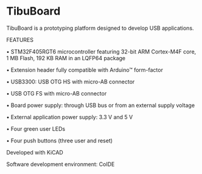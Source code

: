 TibuBoard
=========

TibuBoard is a prototyping platform designed to develop USB applications.


FEATURES

• STM32F405RGT6 microcontroller featuring 32-bit ARM Cortex-M4F core, 1 MB Flash, 192 KB RAM in an LQFP64 package

•	Extension header fully compatible with Arduino™ form-factor

•	USB3300: USB OTG HS with micro-AB connector

•	USB OTG FS with micro-AB connector

•	Board power supply: through USB bus or from an external supply voltage

•	External application power supply: 3.3 V and 5 V

•	Four green user LEDs

•	Four push buttons (three user and reset)



Developed with KiCAD

Software development environment: CoIDE

